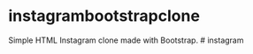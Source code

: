 # instagrambootstrapclone
Simple HTML Instagram clone made with Bootstrap.
#   i n s t a g r a m  
 